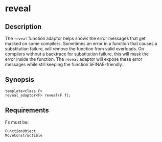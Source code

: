 reveal
======

Description
-----------

The `reveal` function adaptor helps shows the error messages that get
masked on some compilers. Sometimes an error in a function that causes a
substitution failure, will remove the function from valid overloads. On
compilers without a backtrace for substitution failure, this will mask the
error inside the function. The `reveal` adaptor will expose these error
messages while still keeping the function SFINAE-friendly.

Synopsis
--------

    template<class F>
    reveal_adaptor<F> reveal(F f);

Requirements
------------

Fs must be:

    FunctionObject
    MoveConstructible

